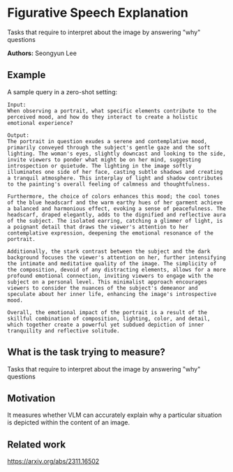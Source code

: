 # Figurative Speech Explanation

Tasks that require to interpret about the image by answering "why" questions

**Authors:** Seongyun Lee

## Example

A sample query in a zero-shot setting:

```
Input:
When observing a portrait, what specific elements contribute to the perceived mood, and how do they interact to create a holistic emotional experience?

Output:
The portrait in question exudes a serene and contemplative mood, primarily conveyed through the subject's gentle gaze and the soft lighting. The woman's eyes, slightly downcast and looking to the side, invite viewers to ponder what might be on her mind, suggesting introspection or quietude. The lighting in the image softly illuminates one side of her face, casting subtle shadows and creating a tranquil atmosphere. This interplay of light and shadow contributes to the painting's overall feeling of calmness and thoughtfulness.

Furthermore, the choice of colors enhances this mood; the cool tones of the blue headscarf and the warm earthy hues of her garment achieve a balanced and harmonious effect, evoking a sense of peacefulness. The headscarf, draped elegantly, adds to the dignified and reflective aura of the subject. The isolated earring, catching a glimmer of light, is a poignant detail that draws the viewer's attention to her contemplative expression, deepening the emotional resonance of the portrait.

Additionally, the stark contrast between the subject and the dark background focuses the viewer's attention on her, further intensifying the intimate and meditative quality of the image. The simplicity of the composition, devoid of any distracting elements, allows for a more profound emotional connection, inviting viewers to engage with the subject on a personal level. This minimalist approach encourages viewers to consider the nuances of the subject's demeanor and speculate about her inner life, enhancing the image's introspective mood.

Overall, the emotional impact of the portrait is a result of the skillful combination of composition, lighting, color, and detail, which together create a powerful yet subdued depiction of inner tranquility and reflective solitude.
```

## What is the task trying to measure?

Tasks that require to interpret about the image by answering "why" questions

## Motivation

It measures whether VLM can accurately explain why a particular situation is depicted within the content of an image.

## Related work

https://arxiv.org/abs/2311.16502